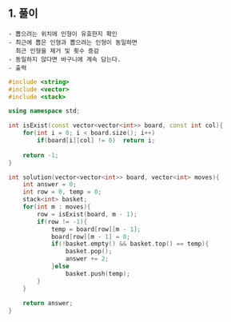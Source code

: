   ## 1. 풀이
    - 뽑으려는 위치에 인형이 유효한지 확인
    - 최근에 뽑은 인형과 뽑으려는 인형이 동일하면 
      최근 인형을 제거 및 횟수 증감
    - 동일하지 않다면 바구니에 계속 담는다.
    - 출력
    
```c++
#include <string>
#include <vector>
#include <stack>

using namespace std;

int isExist(const vector<vector<int>> board, const int col){
    for(int i = 0; i < board.size(); i++)
        if(board[i][col] != 0)  return i;
    
    return -1;
}

int solution(vector<vector<int>> board, vector<int> moves){
    int answer = 0;
    int row = 0, temp = 0;
    stack<int> basket;
    for(int m : moves){
        row = isExist(board, m - 1);
        if(row != -1){
            temp = board[row][m - 1];
            board[row][m - 1] = 0;
            if(!basket.empty() && basket.top() == temp){
                basket.pop();
                answer += 2;
            }else
                basket.push(temp);
        }
    }
    
    return answer;
}
```
  
